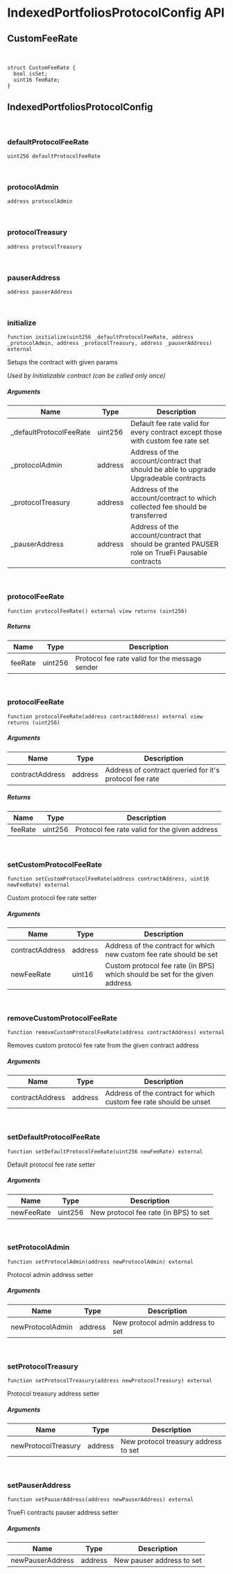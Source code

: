 # IndexedPortfoliosProtocolConfig API

## CustomFeeRate

<br />

```solidity
struct CustomFeeRate {
  bool isSet;
  uint16 feeRate;
}
```
## IndexedPortfoliosProtocolConfig

<br />

### defaultProtocolFeeRate

```solidity
uint256 defaultProtocolFeeRate
```

<br />

### protocolAdmin

```solidity
address protocolAdmin
```

<br />

### protocolTreasury

```solidity
address protocolTreasury
```

<br />

### pauserAddress

```solidity
address pauserAddress
```

<br />

### initialize

```solidity
function initialize(uint256 _defaultProtocolFeeRate, address _protocolAdmin, address _protocolTreasury, address _pauserAddress) external
```

Setups the contract with given params

_Used by Initializable contract (can be called only once)_

##### Arguments
| Name | Type | Description |
| ---- | ---- | ----------- |
| _defaultProtocolFeeRate | uint256 | Default fee rate valid for every contract except those with custom fee rate set |
| _protocolAdmin | address | Address of the account/contract that should be able to upgrade Upgradeable contracts |
| _protocolTreasury | address | Address of the account/contract to which collected fee should be transferred |
| _pauserAddress | address | Address of the account/contract that should be granted PAUSER role on TrueFi Pausable contracts |

<br />

### protocolFeeRate

```solidity
function protocolFeeRate() external view returns (uint256)
```

##### Returns
| Name | Type | Description |
| ---- | ---- | ----------- |
| feeRate | uint256 | Protocol fee rate valid for the message sender

<br />

### protocolFeeRate

```solidity
function protocolFeeRate(address contractAddress) external view returns (uint256)
```

##### Arguments
| Name | Type | Description |
| ---- | ---- | ----------- |
| contractAddress | address | Address of contract queried for it's protocol fee rate |

##### Returns
| Name | Type | Description |
| ---- | ---- | ----------- |
| feeRate | uint256 | Protocol fee rate valid for the given address

<br />

### setCustomProtocolFeeRate

```solidity
function setCustomProtocolFeeRate(address contractAddress, uint16 newFeeRate) external
```

Custom protocol fee rate setter

##### Arguments
| Name | Type | Description |
| ---- | ---- | ----------- |
| contractAddress | address | Address of the contract for which new custom fee rate should be set |
| newFeeRate | uint16 | Custom protocol fee rate (in BPS) which should be set for the given address |

<br />

### removeCustomProtocolFeeRate

```solidity
function removeCustomProtocolFeeRate(address contractAddress) external
```

Removes custom protocol fee rate from the given contract address

##### Arguments
| Name | Type | Description |
| ---- | ---- | ----------- |
| contractAddress | address | Address of the contract for which custom fee rate should be unset |

<br />

### setDefaultProtocolFeeRate

```solidity
function setDefaultProtocolFeeRate(uint256 newFeeRate) external
```

Default protocol fee rate setter

##### Arguments
| Name | Type | Description |
| ---- | ---- | ----------- |
| newFeeRate | uint256 | New protocol fee rate (in BPS) to set |

<br />

### setProtocolAdmin

```solidity
function setProtocolAdmin(address newProtocolAdmin) external
```

Protocol admin address setter

##### Arguments
| Name | Type | Description |
| ---- | ---- | ----------- |
| newProtocolAdmin | address | New protocol admin address to set |

<br />

### setProtocolTreasury

```solidity
function setProtocolTreasury(address newProtocolTreasury) external
```

Protocol treasury address setter

##### Arguments
| Name | Type | Description |
| ---- | ---- | ----------- |
| newProtocolTreasury | address | New protocol treasury address to set |

<br />

### setPauserAddress

```solidity
function setPauserAddress(address newPauserAddress) external
```

TrueFi contracts pauser address setter

##### Arguments
| Name | Type | Description |
| ---- | ---- | ----------- |
| newPauserAddress | address | New pauser address to set |

<br />

